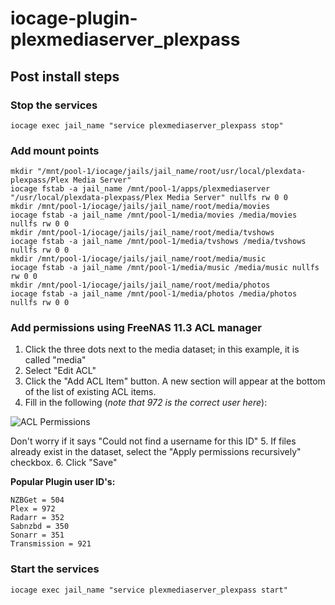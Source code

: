 # iocage-plugin-plexmediaserver_plexpass

## Post install steps
### Stop the services
```
iocage exec jail_name "service plexmediaserver_plexpass stop"
```
### Add mount points
```
mkdir "/mnt/pool-1/iocage/jails/jail_name/root/usr/local/plexdata-plexpass/Plex Media Server"
iocage fstab -a jail_name /mnt/pool-1/apps/plexmediaserver "/usr/local/plexdata-plexpass/Plex Media Server" nullfs rw 0 0
mkdir /mnt/pool-1/iocage/jails/jail_name/root/media/movies
iocage fstab -a jail_name /mnt/pool-1/media/movies /media/movies nullfs rw 0 0
mkdir /mnt/pool-1/iocage/jails/jail_name/root/media/tvshows
iocage fstab -a jail_name /mnt/pool-1/media/tvshows /media/tvshows nullfs rw 0 0
mkdir /mnt/pool-1/iocage/jails/jail_name/root/media/music
iocage fstab -a jail_name /mnt/pool-1/media/music /media/music nullfs rw 0 0
mkdir /mnt/pool-1/iocage/jails/jail_name/root/media/photos
iocage fstab -a jail_name /mnt/pool-1/media/photos /media/photos nullfs rw 0 0
```
### Add permissions using FreeNAS 11.3 ACL manager
1. Click the three dots next to the media dataset; in this example, it is called "media"
2. Select "Edit ACL"
3. Click the "Add ACL Item" button. A new section will appear at the bottom of the list of existing ACL items.
4. Fill in the following (*note that 972 is the correct user here*):

![ACL Permissions](https://static.ixsystems.co/uploads/2020/02/pasted-image-0-1.png)

Don't worry if it says "Could not find a username for this ID"
5. If files already exist in the dataset, select the "Apply permissions recursively" checkbox.
6. Click "Save"

**Popular Plugin user ID's:**
```
NZBGet = 504
Plex = 972
Radarr = 352
Sabnzbd = 350
Sonarr = 351
Transmission = 921
```
### Start the services
```
iocage exec jail_name "service plexmediaserver_plexpass start"
```
